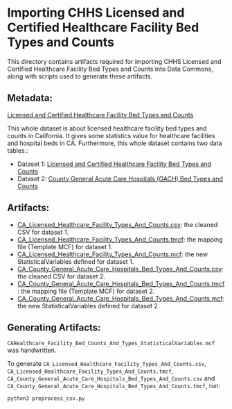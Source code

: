 # Importing CHHS Licensed and Certified Healthcare Facility Bed Types and Counts

This directory contains artifacts required for importing
CHHS Licensed and Certified Healthcare Facility Bed Types and Counts
into Data Commons, along with scripts used to generate these artifacts.

## Metadata:
[Licensed and Certified Healthcare Facility Bed Types and Counts](https://data.chhs.ca.gov/dataset/healthcare-facility-bed-types-and-counts)

This whole dataset is about licensed healthcare facility bed types and counts in California. It gives some statistics value for healthcare facilities and hospital beds in CA. Furthermore, this whole dataset contains two data tables.:
* Dataset 1: [Licensed and Certified Healthcare Facility Bed Types and Counts](https://data.chhs.ca.gov/dataset/09b8ad0e-aca6-4147-b78d-bdaad872f30b/resource/0997fa8e-ef7c-43f2-8b9a-94672935fa60/download/healthcare_facility_beds.xlsx)
* Dataset 2: [County General Acute Care Hospitals (GACH) Bed Types and Counts](https://data.chhs.ca.gov/dataset/09b8ad0e-aca6-4147-b78d-bdaad872f30b/resource/d6599aac-ff5e-4693-a295-9f9d646a1f06/download/ca_county_gach_bed_counts.xlsx)

## Artifacts:

- [CA_Licensed_Healthcare_Facility_Types_And_Counts.csv](CA_Licensed_Healthcare_Facility_Types_And_Counts.csv): the cleaned CSV for dataset 1.
- [CA_Licensed_Healthcare_Facility_Types_And_Counts.tmcf](CA_Licensed_Healthcare_Facility_Types_And_Counts.tmcf): the mapping file (Template MCF) for dataset 1.
- [CA_Licensed_Healthcare_Facility_Types_And_Counts.mcf](CA_Licensed_Healthcare_Facility_Types_And_Counts.mcf): the new StatisticalVariables defined for dataset 1.
- [CA_County_General_Acute_Care_Hospitals_Bed_Types_And_Counts.csv](CA_County_General_Acute_Care_Hospitals_Bed_Types_And_Counts.csv): the cleaned CSV for dataset 2.
- [CA_County_General_Acute_Care_Hospitals_Bed_Types_And_Counts.tmcf](CA_County_General_Acute_Care_Hospitals_Bed_Types_And_Counts.tmcf): the mapping file (Template MCF) for dataset 2.
- [CA_County_General_Acute_Care_Hospitals_Bed_Types_And_Counts.mcf](CA_County_General_Acute_Care_Hospitals_Bed_Types_And_Counts.mcf): the new StatisticalVariables defined for dataset 2.

## Generating Artifacts:

`CAHealthcare_Facility_Bed_Counts_And_Types_StatisticalVariables.mcf` was handwritten.

To generate `CA_Licensed_Healthcare_Facility_Types_And_Counts.csv`, `CA_Licensed_Healthcare_Facility_Types_And_Counts.tmcf`, `CA_County_General_Acute_Care_Hospitals_Bed_Types_And_Counts.csv` and `CA_County_General_Acute_Care_Hospitals_Bed_Types_And_Counts.tmcf`, run:

```bash
python3 preprocess_csv.py
```
